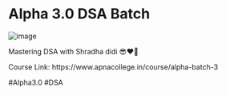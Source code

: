 # Alpha 3.0 DSA Batch

![image](https://user-images.githubusercontent.com/95350584/212660782-3ac95ba1-7b14-442b-ad06-8b5ae793b863.png)

Mastering DSA with Shradha didi 😎❤️‍🔥
<p>
Course Link: https://www.apnacollege.in/course/alpha-batch-3
</p>
#Alpha3.0 #DSA
